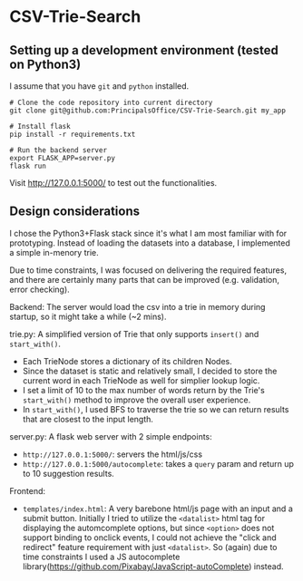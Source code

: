 # CSV-Trie-Search

## Setting up a development environment (tested on Python3)

I assume that you have `git` and `python` installed.

    # Clone the code repository into current directory
    git clone git@github.com:PrincipalsOffice/CSV-Trie-Search.git my_app

    # Install flask
    pip install -r requirements.txt
    
    # Run the backend server
    export FLASK_APP=server.py
    flask run

Visit http://127.0.0.1:5000/ to test out the functionalities.


## Design considerations
I chose the Python3+Flask stack since it's what I am most familiar with for prototyping. Instead of loading the datasets into a database, I implemented a simple in-menory trie.

Due to time constraints, I was focused on delivering the required features, and there are certainly many parts that can be improved (e.g. validation, error checking).


Backend:
The server would load the csv into a trie in memory during startup, so it might take a while (~2 mins).

trie.py: A simplified version of Trie that only supports `insert()` and `start_with()`.
*  Each TrieNode stores a dictionary of its children Nodes.
*  Since the dataset is static and relatively small, I decided to store the current word in each TrieNode as well for simplier lookup logic.
*  I set a limit of 10 to the max number of words return by the Trie's `start_with()` method to improve the overall user experience.
*  In `start_with()`, I used BFS to traverse the trie so we can return results that are closest to the input length.
        
server.py: A flask web server with 2 simple endpoints:
*  `http://127.0.0.1:5000/`: servers the html/js/css
*  `http://127.0.0.1:5000/autocomplete`: takes a `query` param and return up to 10 suggestion results.

Frontend:
*  `templates/index.html`: A very barebone html/js page with an input and a submit button. Initially I tried to utilize the `<datalist>` html tag for displaying the automcomplete options, but since `<option>` does not support binding to onclick events, I could not achieve the "click and redirect" feature requirement with just `<datalist>`. So (again) due to time constraints I used a JS autocomplete library(https://github.com/Pixabay/JavaScript-autoComplete) instead.
